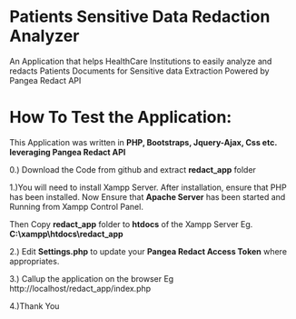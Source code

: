 
# Patients Sensitive Data Redaction Analyzer


An Application that helps HealthCare Institutions to easily analyze and redacts Patients Documents for Sensitive data Extraction Powered by Pangea Redact API


# How To Test the Application:

This Application was written in **PHP, Bootstraps, Jquery-Ajax, Css etc. leveraging Pangea Redact API**


0.) Download the Code from github and extract **redact_app** folder

1.)You will need to install Xampp Server. After installation, ensure that PHP has been installed. Now Ensure that **Apache Server** has been started  and Running from Xampp Control Panel.

Then Copy **redact_app** folder  to **htdocs** of the Xampp Server Eg. **C:\xampp\htdocs\redact_app**


2.) Edit **Settings.php** to update your **Pangea Redact Access Token**  where appropriates.


3.) Callup the application on the browser Eg http://localhost/redact_app/index.php


4.)Thank You
